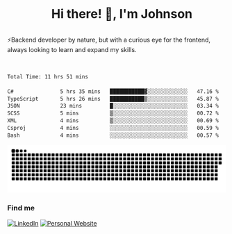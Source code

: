 <div id="user-content-toc">
  <ul align="center">
    <summary><h1 style="display: inline-block">Hi there! 👋, I'm Johnson</h1></summary>
  </ul>
</div>

⚡Backend developer by nature, but with a curious eye for the frontend, always looking to learn and expand my skills.

<br>


<!--START_SECTION:waka-->

```txt
Total Time: 11 hrs 51 mins

C#               5 hrs 35 mins   ███████████▓░░░░░░░░░░░░░   47.16 %
TypeScript       5 hrs 26 mins   ███████████▒░░░░░░░░░░░░░   45.87 %
JSON             23 mins         █░░░░░░░░░░░░░░░░░░░░░░░░   03.34 %
SCSS             5 mins          ▒░░░░░░░░░░░░░░░░░░░░░░░░   00.72 %
XML              4 mins          ▒░░░░░░░░░░░░░░░░░░░░░░░░   00.69 %
Csproj           4 mins          ░░░░░░░░░░░░░░░░░░░░░░░░░   00.59 %
Bash             4 mins          ░░░░░░░░░░░░░░░░░░░░░░░░░   00.57 %
```

<!--END_SECTION:waka-->

<picture>
  <source  srcset="https://github.com/joshwambere/joshwambere/blob/output/github-contribution-grid-snake-dark.svg?palette=github-dark">
  <source  srcset="https://github.com/joshwambere/joshwambere/blob/output/github-contribution-grid-snake.svg">
  <img alt="github contribution grid snake animation" src="https://github.com/joshwambere/joshwambere/blob/output/github-contribution-grid-snake.svg">
</picture>

### Find me
<a href="https://www.linkedin.com/in/dusabe-johnson" target="_blank"><img src="https://img.shields.io/badge/LinkedIn-%230077B5.svg?&style=flat&logo=linkedin&logoColor=white" alt="LinkedIn"></a>
‎‎ [![Personal Website](https://img.shields.io/badge/visit-Johnsonis.me-blue)](https://johnsonis.me/)
